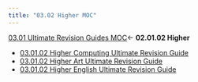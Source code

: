 ```yaml
---
title: "03.02 Higher MOC"
---
```


[03.01 Ultimate Revision Guides MOC](03%20School/03.01%20Ultimate%20Revision%20Guides/03.01%20Ultimate%20Revision%20Guides%20MOC.md)← **02.01.02 Higher**
- [03.01.02 Higher Computing Ultimate Revision Guide](03%20School/03.01%20Ultimate%20Revision%20Guides/03.01.02%20Higher/03.01.02%20Higher%20Computing%20Ultimate%20Revision%20Guide.md)
- [03.01.02 Higher Art Ultimate Revision Guide](03%20School/03.01%20Ultimate%20Revision%20Guides/03.01.02%20Higher/03.01.02%20Higher%20Art%20Ultimate%20Revision%20Guide.md)
- [03.01.02 Higher English Ultimate Revision Guide](03%20School/03.01%20Ultimate%20Revision%20Guides/03.01.02%20Higher/03.01.02%20Higher%20English%20Ultimate%20Revision%20Guide.md)